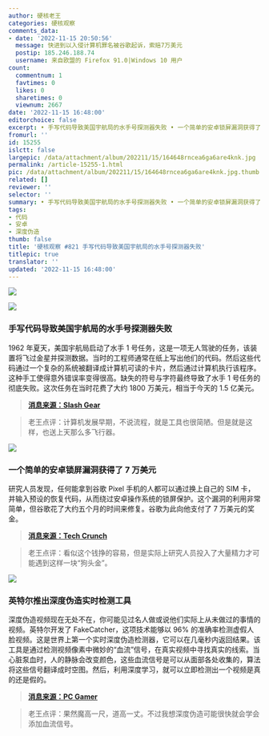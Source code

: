 ```yaml
---
author: 硬核老王
categories: 硬核观察
comments_data:
- date: '2022-11-15 20:50:56'
  message: 快进到以入侵计算机罪名被谷歌起诉，索赔7万美元
  postip: 185.246.188.74
  username: 来自欧盟的 Firefox 91.0|Windows 10 用户
count:
  commentnum: 1
  favtimes: 0
  likes: 0
  sharetimes: 0
  viewnum: 2667
date: '2022-11-15 16:48:00'
editorchoice: false
excerpt: • 手写代码导致美国宇航局的水手号探测器失败 • 一个简单的安卓锁屏漏洞获得了 7 万美元 • 英特尔推出深度伪造实时检测工具
fromurl: ''
id: 15255
islctt: false
largepic: /data/attachment/album/202211/15/164648rncea6ga6are4knk.jpg
permalink: /article-15255-1.html
pic: /data/attachment/album/202211/15/164648rncea6ga6are4knk.jpg.thumb.jpg
related: []
reviewer: ''
selector: ''
summary: • 手写代码导致美国宇航局的水手号探测器失败 • 一个简单的安卓锁屏漏洞获得了 7 万美元 • 英特尔推出深度伪造实时检测工具
tags:
- 代码
- 安卓
- 深度伪造
thumb: false
title: '硬核观察 #821 手写代码导致美国宇航局的水手号探测器失败'
titlepic: true
translator: ''
updated: '2022-11-15 16:48:00'
---
```


![](/data/attachment/album/202211/15/164648rncea6ga6are4knk.jpg)


![](/data/attachment/album/202211/15/164732p28iz73781e726h6.jpg)


### 手写代码导致美国宇航局的水手号探测器失败


1962 年夏天，美国宇航局启动了水手 1 号任务，这是一项无人驾驶的任务，该装置将飞过金星并探测数据。当时的工程师通常在纸上写出他们的代码。然后这些代码通过一个复杂的系统被翻译成计算机可读的卡片，然后通过计算机执行该程序。这种手工使得意外错误率变得很高。缺失的符号与字符最终导致了水手 1 号任务的彻底失败。这次任务在当时花费了大约 1800 万美元，相当于今天的 1.5 亿美元。



> 
> **[消息来源：Slash Gear](https://www.slashgear.com/1101785/this-simple-programing-error-cost-nasa-18-million/)**
> 
> 
> 



> 
> 老王点评：计算机发展早期，不说流程，就是工具也很简陋。但是就是这样，也送上天那么多飞行器。
> 
> 
> 


![](/data/attachment/album/202211/15/164658hqsu4a9du8uaqw0i.jpg)


### 一个简单的安卓锁屏漏洞获得了 7 万美元


研究人员发现，任何能拿到谷歌 Pixel 手机的人都可以通过换上自己的 SIM 卡，并输入预设的恢复代码，从而绕过安卓操作系统的锁屏保护。这个漏洞的利用非常简单，但谷歌花了大约五个月的时间来修复。谷歌为此向他支付了 7 万美元的奖金。



> 
> **[消息来源：Tech Crunch](https://techcrunch.com/2022/11/14/android-lock-screen-bypass-google-pixel/)**
> 
> 
> 



> 
> 老王点评：看似这个钱挣的容易，但是实际上研究人员投入了大量精力才可能遇到这样一块“狗头金”。
> 
> 
> 


![](/data/attachment/album/202211/15/164715on222a2x0za20bu2.jpg)


### 英特尔推出深度伪造实时检测工具


深度伪造视频现在无处不在，你可能见过名人做或说他们实际上从未做过的事情的视频。英特尔开发了 FakeCatcher，这项技术能够以 96% 的准确率检测虚假人脸视频。这是世界上第一个实时深度伪造检测器，它可以在几毫秒内返回结果。该工具是通过检测视频像素中微妙的“血流”信号，在真实视频中寻找真实的线索。当心脏泵血时，人的静脉会改变颜色，这些血流信号是可以从面部各处收集的，算法将这些信号翻译成时空图。然后，利用深度学习，就可以立即检测出一个视频是真的还是假的。



> 
> **[消息来源：PC Gamer](https://www.pcgamer.com/intels-fakecatcher-tech-can-detect-deepfakes-instantly-with-96-accuracy/)**
> 
> 
> 



> 
> 老王点评：果然魔高一尺，道高一丈。不过我想深度伪造可能很快就会学会添加血流信号。
> 
> 
>